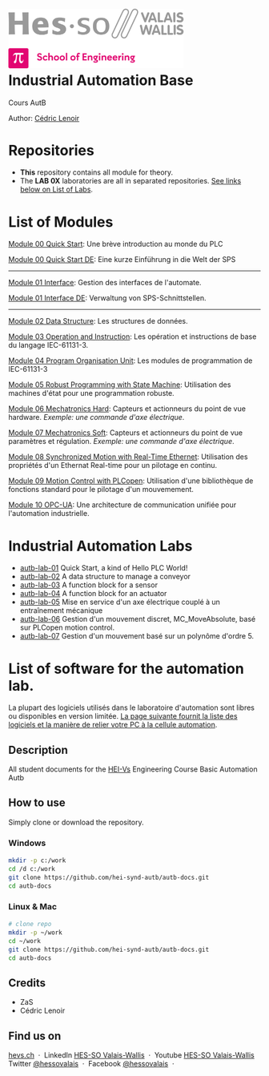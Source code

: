 <h1 align="left">
  <br>
  <img src="./img/hei-en.png" alt="HEI-Vs Logo" width="350">
  <br>
  Industrial Automation Base
  <br>
</h1>

Cours AutB

Author: [Cédric Lenoir](mailto:cedric.lenoir@hevs.ch)

# Repositories
- **This** repository contains all module for theory.
- The **LAB 0X** laboratories are all in separated repositories. [See links below on List of Labs](#industrial-automation-labs).

# List of Modules
[Module 00 Quick Start](./AutB_MOD_00_Quick_Start/README.md): Une brève introduction au monde du PLC

[Module 00 Quick Start DE](./AutB_MOD_00_Quick_Start/README_DE.md): Eine kurze Einführung in die Welt der SPS

---

[Module 01 Interface](./AutB_MOD_01_Interface/README.md): Gestion des interfaces de l'automate.

[Module 01 Interface DE](./AutB_MOD_01_Interface/README_DE.md): Verwaltung von SPS-Schnittstellen.

---

[Module 02 Data Structure](./AutB_MOD_02_Data_Structure/README.md): Les structures de données.

[Module 03 Operation and Instruction](./AutB_MOD_03_Operation_And_Instruction/README.md): Les opération et instructions de base du langage IEC-61131-3.

[Module 04 Program Organisation Unit](./AutB_MOD_04_Program_Organisation_Unit/README.md): Les modules de programmation de IEC-61131-3

[Module 05 Robust Programming with State Machine](./AutB_MOD_05_Robust_Programming_With_State_Machine/README.md): Utilisation des machines d'état pour une programmation robuste.

[Module 06 Mechatronics Hard](./AutB_MOD_06_Mechatronics_Hard/MotionControDriveTrain.md): Capteurs et actionneurs du point de vue hardware. *Exemple: une commande d'axe électrique*.

[Module 07 Mechatronics Soft](./AutB_MOD_07_Mechatronics_Soft/README.md): Capteurs et actionneurs du point de vue paramètres et régulation. *Exemple: une commande d'axe électrique*.

[Module 08 Synchronized Motion with Real-Time Ethernet](./AutB_MOD_08_Synchronized_Motion_With_Real_Time_Ethernet/README.md): Utilisation des propriétés d'un Ethernat Real-time pour un pilotage en continu.

[Module 09 Motion Control with PLCopen](./AutB_MOD_09_Motion_Control_With_PLCopen/README.md): Utilisation d'une bibliothèque de fonctions standard pour le pilotage d'un mouvemement.

[Module 10 OPC-UA](./AutB_MOD_10_OPC_UA/README.md): Une architecture de communication unifiée pour l'automation industrielle.

# Industrial Automation Labs

- [autb-lab-01](https://github.com/hei-synd-autb/autb-lab-01) Quick Start, a kind of Hello PLC World!
- [autb-lab-02](https://github.com/hei-synd-autb/autb-lab-02) A data structure to manage a conveyor
- [autb-lab-03](https://github.com/hei-synd-autb/autb-lab-03) A function block for a sensor
- [autb-lab-04](https://github.com/hei-synd-autb/autb-lab-04) A function block for an actuator
- [autb-lab-05](https://github.com/hei-synd-autb/autb-lab-05) Mise en service d'un axe électrique couplé à un entraînement mécanique
- [autb-lab-06](https://github.com/hei-synd-autb/autb-lab-06) Gestion d'un mouvement discret, MC_MoveAbsolute, basé sur PLCopen motion control.
- [autb-lab-07](https://github.com/hei-synd-autb/autb-lab-07) Gestion d'un mouvement basé sur un polynôme d'ordre 5.

# List of software for the automation lab.
La plupart des logiciels utilisés dans le laboratoire d'automation sont libres ou disponibles en version limitée.
[La page suivante fournit la liste des logiciels et la manière de relier votre PC à la cellule automation](./AutB_LAB/ListOfSoftwareForBoxProgramming.md).

## Description

All student documents for the [HEI-Vs](https://hevs.ch/synd) Engineering Course Basic Automation Autb

## How to use

Simply clone or download the repository.

### Windows

  ```bash
  mkdir -p c:/work
  cd /d c:/work
  git clone https://github.com/hei-synd-autb/autb-docs.git
  cd autb-docs
  ```

### Linux & Mac

  ```bash
  # clone repo
  mkdir -p ~/work
  cd ~/work
  git clone https://github.com/hei-synd-autb/autb-docs.git
  cd autb-docs
  ```

## Credits

* ZaS
* Cédric Lenoir

## Find us on

[hevs.ch](https://www.hevs.ch) &nbsp;&middot;&nbsp;
LinkedIn [HES-SO Valais-Wallis](https://www.linkedin.com/groups/104343/) &nbsp;&middot;&nbsp;
Youtube [HES-SO Valais-Wallis](https://www.youtube.com/user/HESSOVS)
Twitter [@hessovalais](https://twitter.com/hessovalais) &nbsp;&middot;&nbsp;
Facebook [@hessovalais](https://www.facebook.com/hessovalais) &nbsp;&middot;&nbsp;
